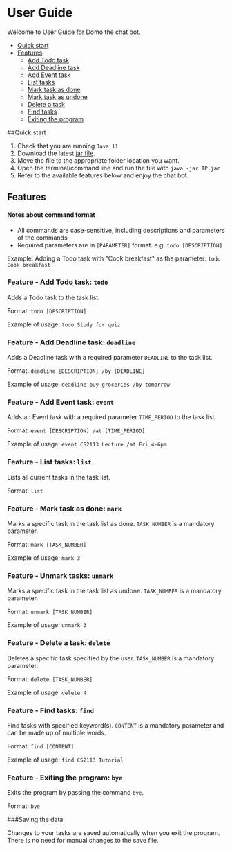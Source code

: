 # User Guide

Welcome to User Guide for Domo the chat bot.

* [Quick start](#quick-start)
* [Features](#features)
  * [Add Todo task](#feature---add-todo-task-todo)
  * [Add Deadline task](#feature---add-deadline-task-deadline)
  * [Add Event task](#feature---add-event-task-event)
  * [List tasks](#feature---list-tasks-list)
  * [Mark task as done](#feature---mark-task-as-done-mark)
  * [Mark task as undone](#feature---unmark-tasks-unmark)
  * [Delete a task](#feature---delete-a-task-delete)
  * [Find tasks](#feature---find-tasks-find)
  * [Exiting the program](#feature---exiting-the-program-bye)

##Quick start
1. Check that you are running `Java 11`.
2. Download the latest [jar file](https://github.com/laiisaac/ip/releases/tag/A-Release).
3. Move the file to the appropriate folder location you want.
4. Open the terminal/command line and run the file with `java -jar IP.jar`
5. Refer to the available features below and enjoy the chat bot.
## Features 

#### Notes about command format 

* All commands are case-sensitive, including descriptions and parameters of the commands
* Required parameters are in `[PARAMETER]` format.
e.g. `todo [DESCRIPTION]`

Example:
Adding a Todo task with "Cook breakfast" as the parameter:
`todo Cook breakfast`

### Feature - Add Todo task: `todo`

Adds a Todo task to the task list.

Format: `todo [DESCRIPTION]`

Example of usage: `todo Study for quiz`
### Feature - Add Deadline task: `deadline`

Adds a Deadline task with a required parameter `DEADLINE` to the task list.

Format: `deadline [DESCRIPTION] /by [DEADLINE]`

Example of usage: `deadline buy groceries /by tomorrow`

### Feature - Add Event task: `event`

Adds an Event task with a required parameter `TIME_PERIOD` to the task list.

Format: `event [DESCRIPTION] /at [TIME_PERIOD]`

Example of usage: `event CS2113 Lecture /at Fri 4-6pm`

### Feature - List tasks: `list`

Lists all current tasks in the task list.

Format: `list`

### Feature - Mark task as done: `mark`

Marks a specific task in the task list as done. `TASK_NUMBER` is a mandatory parameter.

Format: `mark [TASK_NUMBER]`

Example of usage: `mark 3`

### Feature - Unmark tasks: `unmark`

Marks a specific task in the task list as undone. `TASK_NUMBER` is a mandatory parameter.

Format: `unmark [TASK_NUMBER]`

Example of usage: `unmark 3`

### Feature - Delete a task: `delete`

Deletes a specific task specified by the user. `TASK_NUMBER` is a mandatory parameter.

Format: `delete [TASK_NUMBER]`

Example of usage: `delete 4`

### Feature - Find tasks: `find`

Find tasks with specified keyword(s). `CONTENT` is a mandatory parameter and can be made up of multiple words.

Format: `find [CONTENT]`

Example of usage: `find CS2113 Tutorial`

### Feature - Exiting the program: `bye`

Exits the program by passing the command `bye`.

Format: `bye`

###Saving the data

Changes to your tasks are saved automatically when you exit the program. There is no need for manual changes to the save file. 
